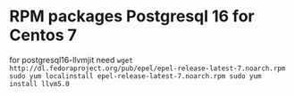 # RPM packages Postgresql 16 for Centos 7

for postgresql16-llvmjit need 
`wget http://dl.fedoraproject.org/pub/epel/epel-release-latest-7.noarch.rpm
sudo yum localinstall epel-release-latest-7.noarch.rpm
sudo yum install llvm5.0`





